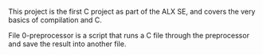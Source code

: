 This project is the first C project as part of the ALX SE, and covers the very basics of compilation and C.

File 0-preprocessor is a script that runs a C file through the preprocessor and save the result into another file.
